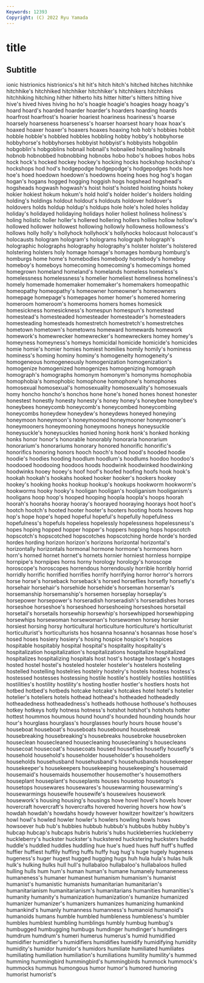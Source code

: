 ```yaml
---
Keywords: 12393
Copyright: (C) 2022 Ryu Yamada
---
```



# title

## Subtitle
ionic histrionics histrionics's hit hit's hitch hitch's hitched hitches
hitchhike hitchhike's hitchhiked hitchhiker hitchhiker's hitchhikers hitchhikes hitchhiking hitching hither
hitherto hits hitter hitter's hitters hitting hive hive's hived hives
hiving ho ho's hoagie hoagie's hoagies hoagy hoagy's hoard hoard's
hoarded hoarder hoarder's hoarders hoarding hoards hoarfrost hoarfrost's hoarier hoariest
hoariness hoariness's hoarse hoarsely hoarseness hoarseness's hoarser hoarsest hoary hoax
hoax's hoaxed hoaxer hoaxer's hoaxers hoaxes hoaxing hob hob's hobbies
hobbit hobble hobble's hobbled hobbles hobbling hobby hobby's hobbyhorse hobbyhorse's
hobbyhorses hobbyist hobbyist's hobbyists hobgoblin hobgoblin's hobgoblins hobnail hobnail's hobnailed
hobnailing hobnails hobnob hobnobbed hobnobbing hobnobs hobo hobo's hoboes hobos
hobs hock hock's hocked hockey hockey's hocking hocks hockshop hockshop's
hockshops hod hod's hodgepodge hodgepodge's hodgepodges hods hoe hoe's hoed
hoedown hoedown's hoedowns hoeing hoes hog hog's hogan hogan's hogans
hogged hogging hoggish hogs hogshead hogshead's hogsheads hogwash hogwash's hoist
hoist's hoisted hoisting hoists hokey hokier hokiest hokum hokum's hold
hold's holder holder's holders holding holding's holdings holdout holdout's holdouts
holdover holdover's holdovers holds holdup holdup's holdups hole hole's holed
holes holiday holiday's holidayed holidaying holidays holier holiest holiness holiness's
holing holistic holler holler's hollered hollering hollers hollies hollow hollow's
hollowed hollower hollowest hollowing hollowly hollowness hollowness's hollows holly holly's
hollyhock hollyhock's hollyhocks holocaust holocaust's holocausts hologram hologram's holograms holograph
holograph's holographic holographs holography holography's holster holster's holstered holstering holsters
holy homage homage's homages homburg homburg's homburgs home home's homebodies
homebody homebody's homeboy homeboy's homeboys homecoming homecoming's homecomings homed homegrown
homeland homeland's homelands homeless homeless's homelessness homelessness's homelier homeliest homeliness
homeliness's homely homemade homemaker homemaker's homemakers homeopathic homeopathy homeopathy's homeowner
homeowner's homeowners homepage homepage's homepages homer homer's homered homering homeroom
homeroom's homerooms homers homes homesick homesickness homesickness's homespun homespun's homestead
homestead's homesteaded homesteader homesteader's homesteaders homesteading homesteads homestretch homestretch's homestretches
hometown hometown's hometowns homeward homewards homework homework's homewrecker homewrecker's homewreckers
homey homey's homeyness homeyness's homeys homicidal homicide homicide's homicides homie
homie's homier homies homiest homilies homily homily's hominess hominess's homing
hominy hominy's homogeneity homogeneity's homogeneous homogeneously homogenization homogenization's homogenize homogenized
homogenizes homogenizing homograph homograph's homographs homonym homonym's homonyms homophobia homophobia's
homophobic homophone homophone's homophones homosexual homosexual's homosexuality homosexuality's homosexuals homy
honcho honcho's honchos hone hone's honed hones honest honester honestest
honestly honesty honesty's honey honey's honeybee honeybee's honeybees honeycomb honeycomb's
honeycombed honeycombing honeycombs honeydew honeydew's honeydews honeyed honeying honeymoon honeymoon's
honeymooned honeymooner honeymooner's honeymooners honeymooning honeymoons honeys honeysuckle honeysuckle's honeysuckles
honied honing honk honk's honked honking honks honor honor's honorable
honorably honoraria honorarium honorarium's honorariums honorary honored honorific honorific's honorifics
honoring honors hooch hooch's hood hood's hooded hoodie hoodie's hoodies
hooding hoodlum hoodlum's hoodlums hoodoo hoodoo's hoodooed hoodooing hoodoos hoods
hoodwink hoodwinked hoodwinking hoodwinks hooey hooey's hoof hoof's hoofed hoofing
hoofs hook hook's hookah hookah's hookahs hooked hooker hooker's hookers
hookey hookey's hooking hooks hookup hookup's hookups hookworm hookworm's hookworms
hooky hooky's hooligan hooligan's hooliganism hooliganism's hooligans hoop hoop's hooped
hooping hoopla hoopla's hoops hoorah hoorah's hoorahs hooray hooray's hoorayed
hooraying hoorays hoot hoot's hootch hootch's hooted hooter hooter's hooters
hooting hoots hooves hop hop's hope hope's hoped hopeful hopeful's
hopefully hopefulness hopefulness's hopefuls hopeless hopelessly hopelessness hopelessness's hopes hoping
hopped hopper hopper's hoppers hopping hops hopscotch hopscotch's hopscotched hopscotches
hopscotching horde horde's horded hordes hording horizon horizon's horizons horizontal
horizontal's horizontally horizontals hormonal hormone hormone's hormones horn horn's horned
hornet hornet's hornets hornier horniest hornless hornpipe hornpipe's hornpipes horns
horny horology horology's horoscope horoscope's horoscopes horrendous horrendously horrible horribly
horrid horridly horrific horrified horrifies horrify horrifying horror horror's horrors
horse horse's horseback horseback's horsed horseflies horsefly horsefly's horsehair horsehair's
horsehide horsehide's horseman horseman's horsemanship horsemanship's horsemen horseplay horseplay's horsepower
horsepower's horseradish horseradish's horseradishes horses horseshoe horseshoe's horseshoed horseshoeing horseshoes
horsetail horsetail's horsetails horsewhip horsewhip's horsewhipped horsewhipping horsewhips horsewoman horsewoman's
horsewomen horsey horsier horsiest horsing horsy horticultural horticulture horticulture's horticulturist
horticulturist's horticulturists hos hosanna hosanna's hosannas hose hose's hosed hoses
hosiery hosiery's hosing hospice hospice's hospices hospitable hospitably hospital hospital's
hospitality hospitality's hospitalization hospitalization's hospitalizations hospitalize hospitalized hospitalizes hospitalizing hospitals
host host's hostage hostage's hostages hosted hostel hostel's hosteled hosteler
hosteler's hostelers hosteling hostelled hostelling hostelries hostelry hostelry's hostels hostess
hostess's hostessed hostesses hostessing hostile hostile's hostilely hostiles hostilities hostilities's
hostility hostility's hosting hostler hostler's hostlers hosts hot hotbed hotbed's
hotbeds hotcake hotcake's hotcakes hotel hotel's hotelier hotelier's hoteliers hotels
hothead hothead's hotheaded hotheadedly hotheadedness hotheadedness's hotheads hothouse hothouse's hothouses
hotkey hotkeys hotly hotness hotness's hotshot hotshot's hotshots hotter hottest
hoummos houmous hound hound's hounded hounding hounds hour hour's hourglass
hourglass's hourglasses hourly hours house house's houseboat houseboat's houseboats housebound
housebreak housebreaking housebreaking's housebreaks housebroke housebroken houseclean housecleaned housecleaning housecleaning's
housecleans housecoat housecoat's housecoats housed houseflies housefly housefly's household household's
householder householder's householders households househusband househusband's househusbands housekeeper housekeeper's housekeepers
housekeeping housekeeping's housemaid housemaid's housemaids housemother housemother's housemothers houseplant houseplant's
houseplants houses housetop housetop's housetops housewares housewares's housewarming housewarming's housewarmings
housewife housewife's housewives housework housework's housing housing's housings hove hovel
hovel's hovels hover hovercraft hovercraft's hovercrafts hovered hovering hovers how
how's howdah howdah's howdahs howdy however howitzer howitzer's howitzers howl
howl's howled howler howler's howlers howling howls hows howsoever hub
hub's hubbies hubbub hubbub's hubbubs hubby hubby's hubcap hubcap's hubcaps
hubris hubris's hubs huckleberries huckleberry huckleberry's huckster huckster's huckstered huckstering
hucksters huddle huddle's huddled huddles huddling hue hue's hued hues
huff huff's huffed huffier huffiest huffily huffing huffs huffy hug
hug's huge hugely hugeness hugeness's huger hugest hugged hugging hugs
huh hula hula's hulas hulk hulk's hulking hulks hull hull's
hullabaloo hullabaloo's hullabaloos hulled hulling hulls hum hum's human human's
humane humanely humaneness humaneness's humaner humanest humanism humanism's humanist humanist's
humanistic humanists humanitarian humanitarian's humanitarianism humanitarianism's humanitarians humanities humanities's humanity
humanity's humanization humanization's humanize humanized humanizer humanizer's humanizers humanizes humanizing
humankind humankind's humanly humanness humanness's humanoid humanoid's humanoids humans humble
humbled humbleness humbleness's humbler humbles humblest humbling humblings humbly humbug
humbug's humbugged humbugging humbugs humdinger humdinger's humdingers humdrum humdrum's humeri
humerus humerus's humid humidified humidifier humidifier's humidifiers humidifies humidify humidifying
humidity humidity's humidor humidor's humidors humiliate humiliated humiliates humiliating humiliation
humiliation's humiliations humility humility's hummed humming hummingbird hummingbird's hummingbirds hummock
hummock's hummocks hummus humongous humor humor's humored humoring humorist humorist's
